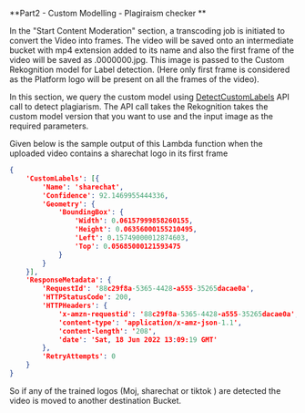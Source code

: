 **Part2 - Custom Modelling - Plagiraism checker **

In the "Start Content Moderation" section, a transcoding job is initiated to convert the Video into frames. The video will be saved onto an intermediate bucket with mp4 extension added to its name and also the first frame of the video will be saved as .0000000.jpg. This image is passed to the Custom Rekognition model for Label detection. (Here only first frame is considered as the Platform logo will be present on all the frames of the video).

In this section, we query the custom model using [DetectCustomLabels](https://docs.aws.amazon.com/rekognition/latest/APIReference/API_DetectCustomLabels.html) API call to detect plagiarism.  The API call takes the Rekognition takes the custom model version that you want to use and the input image as the required parameters.

Given below is the sample output of this Lambda function when the uploaded video contains a sharechat logo in its first frame

```json
{
	'CustomLabels': [{
		'Name': 'sharechat',
		'Confidence': 92.1469955444336,
		'Geometry': {
			'BoundingBox': {
				'Width': 0.06157999858260155,
				'Height': 0.06356000155210495,
				'Left': 0.15749000012874603,
				'Top': 0.05685000121593475
			}
		}
	}],
	'ResponseMetadata': {
		'RequestId': '88c29f8a-5365-4428-a555-35265dacae0a',
		'HTTPStatusCode': 200,
		'HTTPHeaders': {
			'x-amzn-requestid': '88c29f8a-5365-4428-a555-35265dacae0a',
			'content-type': 'application/x-amz-json-1.1',
			'content-length': '208',
			'date': 'Sat, 18 Jun 2022 13:09:19 GMT'
		},
		'RetryAttempts': 0
	}
}
``` 

So if any of the trained logos (Moj, sharechat or tiktok ) are detected the video is moved to another destination Bucket.
